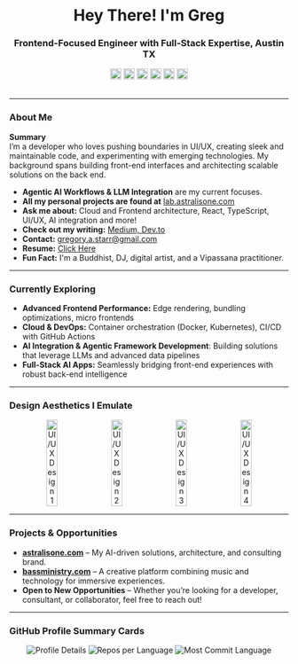 <h1 align="center">Hey There! I'm Greg</h1>
<h3 align="center">Frontend-Focused Engineer with Full-Stack Expertise, Austin TX</h3>

<!-- Custom Badge Section -->
<div align="center">
  <img src="https://img.shields.io/static/v1?message=YAHOO&logo=yahoo Inc&label=&color=purple&logoColor=white&style=for-the-badge" height="20" alt="Yahoo Inc logo" />
  <img src="https://img.shields.io/static/v1?message=FriendFinder&logo=aff&label=&color=red&logoColor=white&style=for-the-badge" height="20" alt="FriendFinder logo" />
  <img src="https://img.shields.io/static/v1?message=Gerson/Lerman&logo=glg&label=&color=gray&logoColor=white&style=for-the-badge" height="20" alt="Gerson/Lerman logo" />
  <img src="https://img.shields.io/static/v1?message=RAPP Inc&logo=rapp&label=&color=orange&logoColor=white&style=for-the-badge" height="20" alt="RAPP Inc logo" />
  <img src="https://img.shields.io/static/v1?message=US ARMY&logo=army&label=&color=green&logoColor=white&style=for-the-badge" height="20" alt="US ARMY logo" />
  <img src="https://img.shields.io/static/v1?message=SENIORADVISOR&logo=sa&label=&color=pink&logoColor=white&style=for-the-badge" height="20" alt="SENIORADVISOR logo" />
</div>

<br/>

---

### About Me

**Summary**  
I’m a developer who loves pushing boundaries in UI/UX, creating sleek and maintainable code, and experimenting with emerging technologies. My background spans building front-end interfaces and architecting scalable solutions on the back end.

- **Agentic AI Workflows & LLM Integration** are my current focuses.  
- **All my personal projects are found at** [lab.astralisone.com](https://lab.astralisone.com)  
- **Ask me about:** Cloud and Frontend architecture, React, TypeScript, UI/UX, AI integration and more!  
- **Check out my writing:** [Medium, Dev.to](https://medium.com/@gstarrltd)  
- **Contact:** gregory.a.starr@gmail.com  
- **Resume:** [Click Here](https://docs.google.com/document/d/1S6gdUK8Voe2nV4HPeElpKxNf9b_MqOtnDoQoDflocNU/edit?usp=sharing)  
- **Fun Fact:** I'm a Buddhist, DJ, digital artist, and a Vipassana practitioner.

---

### Currently Exploring
- **Advanced Frontend Performance:** Edge rendering, bundling optimizations, micro frontends  
- **Cloud & DevOps:** Container orchestration (Docker, Kubernetes), CI/CD with GitHub Actions  
- **AI Integration & Agentic Framework Development**: Building solutions that leverage LLMs and advanced data pipelines  
- **Full-Stack AI Apps:** Seamlessly bridging front-end experiences with robust back-end intelligence  

---



### Design Aesthetics I Emulate
<div align="center" class="showcase" style="display: flex; flex-wrap: wrap; justify-content: center; gap: 1rem;">
  <!-- Image 1 -->
  <img 
    src="https://astralisone.com/images/1.png"
    alt="UI/UX Design 1" 
    style="max-width: 25%; border-radius: 8px; width:20%;"
  />
  <!-- Image 2 -->
  <img 
    src="https://astralisone.com/images/2.png"
    alt="UI/UX Design 2" 
    style="max-width: 25%; border-radius: 8px; width:20%;"
  />
  <!-- Image 3 -->
  <img 
    src="https://astralisone.com/images/3.png"
    alt="UI/UX Design 3" 
    style="max-width: 25%; border-radius: 8px; width:20%;"
  />
  <!-- Image 4 -->
  <img 
    src="https://astralisone.com/images/4.png"
    alt="UI/UX Design 4" 
    style="max-width: 25%; border-radius: 8px; width:20%;"
  />
</div>

---

### Projects & Opportunities
- **[astralisone.com](https://astralisone.com)** – My AI-driven solutions, architecture, and consulting brand.  
- **[bassministry.com](https://www.bassministry.com)** – A creative platform combining music and technology for immersive experiences.  
- **Open to New Opportunities** – Whether you’re looking for a developer, consultant, or collaborator, feel free to reach out!

---

### GitHub Profile Summary Cards
<!-- 
  Cards courtesy of https://github.com/vn7n24fzkq/github-profile-summary-cards
  You can customize the theme (zenburn, github_dark, etc.)
  and change the offset if needed
-->

<div align="center">
  <img src="https://github-profile-summary-cards.vercel.app/api/cards/profile-details?username=gregoryStarr&theme=zenburn" alt="Profile Details" />
  <img src="https://github-profile-summary-cards.vercel.app/api/cards/repos-per-language?username=gregoryStarr&theme=zenburn" alt="Repos per Language" />
  <img src="https://github-profile-summary-cards.vercel.app/api/cards/most-commit-language?username=gregoryStarr&theme=zenburn" alt="Most Commit Language" />
  <!--img src="https://github-profile-summary-cards.vercel.app/api/cards/stats?username=gregoryStarr&theme=zenburn" alt="Stats" /-->
  <!--img src="https://github-profile-summary-cards.vercel.app/api/cards/productive-time?username=gregoryStarr&theme=zenburn&utcOffset=-5" alt="Productive Time" /-->
</div>
